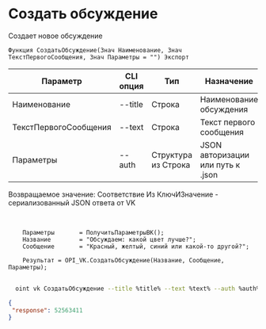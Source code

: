 ﻿---
sidebar_position: 1
---

# Создать обсуждение
 Создает новое обсуждение



`Функция СоздатьОбсуждение(Знач Наименование, Знач ТекстПервогоСообщения, Знач Параметры = "") Экспорт`

  | Параметр | CLI опция | Тип | Назначение |
  |-|-|-|-|
  | Наименование | --title | Строка | Наименование обсуждения |
  | ТекстПервогоСообщения | --text | Строка | Текст первого сообщения |
  | Параметры | --auth | Структура из Строка | JSON авторизации или путь к .json |

  
  Возвращаемое значение:   Соответствие Из КлючИЗначение - сериализованный JSON ответа от VK

<br/>




```bsl title="Пример кода"
    Параметры       = ПолучитьПараметрыВК();
    Название        = "Обсуждаем: какой цвет лучше?";
    Сообщение       = "Красный, желтый, синий или какой-то другой?";

    Результат = OPI_VK.СоздатьОбсуждение(Название, Сообщение, Параметры);
```



```sh title="Пример команды CLI"
    
  oint vk СоздатьОбсуждение --title %title% --text %text% --auth %auth%

```

```json title="Результат"
{
 "response": 52563411
}
```
